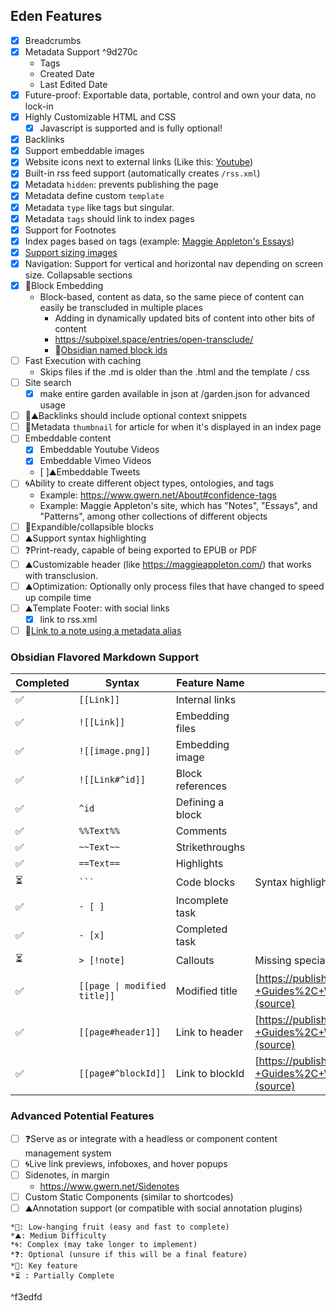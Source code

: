 ## Eden Features
- [x] Breadcrumbs
- [x] Metadata Support ^9d270c
    - Tags
    - Created Date
    - Last Edited Date
- [x] Future-proof: Exportable data, portable, control and own your data, no lock-in
- [x] Highly Customizable HTML and CSS
    - [x] Javascript is supported and is fully optional!
- [x] Backlinks
- [x] Support embeddable images
- [x] Website icons next to external links (Like this: [Youtube](https://youtube.com))
- [x] ️Built-in rss feed support (automatically creates `/rss.xml`)
- [x] Metadata `hidden`: prevents publishing the page
- [x] Metadata define custom `template`
- [x] Metadata `type` like tags but singular.
- [x] Metadata `tags` should link to index pages
- [x] Support for Footnotes
- [x] Index pages based on tags (example: [Maggie Appleton's Essays](https://maggieappleton.com/essays))
- [x] [Support sizing images](https://help.obsidian.md/Editing+and+formatting/Basic+formatting+syntax#External+images)
- [x] Navigation: Support for vertical and horizontal nav depending on screen size.  Collapsable sections
- [x] 🔑Block Embedding
    - Block-based, content as data, so the same piece of content can easily be transcluded in multiple places
        - Adding in dynamically updated bits of content into other bits of content
        - https://subpixel.space/entries/open-transclude/
        - 🔑[Obsidian named block ids](https://help.obsidian.md/Linking+notes+and+files/Internal+links#Link+to+a+block+in+a+note)
- [ ] Fast Execution with caching
    - Skips files if the .md is older than the .html and the template / css
- [ ] Site search
    - [x] make entire garden available in json at /garden.json for advanced usage 
- [ ] 🔑⛰️Backlinks should include optional context snippets
- [ ] 🍎Metadata `thumbnail` for article for when it's displayed in an index page
- [ ] Embeddable content
    - [x] Embeddable Youtube Videos
    - [x] Embeddable Vimeo Videos
    - [ ]⛰️Embeddable Tweets
- [ ] 🌀Ability to create different object types, ontologies, and tags
    - Example: https://www.gwern.net/About#confidence-tags
    - Example: Maggie Appleton's site, which has "Notes", "Essays", and "Patterns", among other collections of different objects
- [ ] 🍎Expandible/collapsible blocks
- [ ] ⛰️Support syntax highlighting
- [ ] ❓Print-ready, capable of being exported to EPUB or PDF
- [ ] ⛰️Customizable header (like https://maggieappleton.com/) that works with transclusion.
- [ ] ⛰️Optimization: Optionally only process files that have changed to speed up compile time
- [ ] ⛰️Template Footer: with social links
    - [x] link to rss.xml
- [ ] 🍎[Link to a note using a metadata alias](https://help.obsidian.md/Linking+notes+and+files/Aliases#Link+to+a+note+using+an+alias)

### Obsidian Flavored Markdown Support
| Completed | Syntax | Feature Name | Note |
| --------- | ------- | ------------ | --- |
| ✅ |`[[Link]]` | Internal links | |
| ✅ |`![[Link]]` | Embedding files | |
| ✅ |`![[image.png]]` | Embedding image | |
| ✅ |`![[Link#^id]]` | Block references | |
| ✅ |`^id` | Defining a block | |
| ✅ |`%%Text%%` | Comments | |
| ✅ |`~~Text~~` | Strikethroughs | |
| ✅ |`==Text==` | Highlights | |
| ⏳ |` ``` ` | Code blocks | Syntax highlighting still needed |
| ✅ |`- [ ]` | Incomplete task | |
| ✅ |`- [x]` | Completed task | |
| ⏳ |`> [!note]` | Callouts | Missing special styling |
| ✅ |`[[page \| modified title]]` | Modified title | [https://publish.obsidian.md/hub/04+-+Guides%2C+Workflows%2C+%26+Courses/Guides/Markdown+Syntax#Obsidian's+Custom+markdown+syntax](source) |
| ✅ |`[[page#header1]]` | Link to header | [https://publish.obsidian.md/hub/04+-+Guides%2C+Workflows%2C+%26+Courses/Guides/Markdown+Syntax#Obsidian's+Custom+markdown+syntax](source)|
| ✅ |`[[page#^blockId]]` | Link to blockId | [https://publish.obsidian.md/hub/04+-+Guides%2C+Workflows%2C+%26+Courses/Guides/Markdown+Syntax#Obsidian's+Custom+markdown+syntax](source)|

### Advanced Potential Features
- [ ] ❓Serve as or integrate with a headless or component content management system
- [ ] 🌀Live link previews, infoboxes, and hover popups
- [ ] Sidenotes, in margin
    - https://www.gwern.net/Sidenotes
- [ ] Custom Static Components (similar to shortcodes)
- [ ] ⛰️Annotation support (or compatible with social annotation plugins)

```
*🍎: Low-hanging fruit (easy and fast to complete)
*⛰️: Medium Difficulty
*🌀: Complex (may take longer to implement)
*❓: Optional (unsure if this will be a final feature)
*🔑: Key feature
*⏳ : Partially Complete
```

^f3edfd
